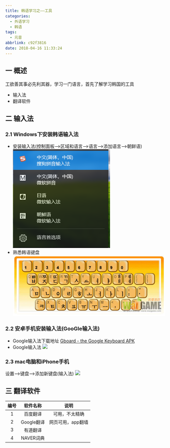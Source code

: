 ```yaml
---
title: 韩语学习之——工具
categories:
  - 外语学习
  - 韩语
tags:
  - 元音
abbrlink: c92f3816
date: 2018-04-16 11:33:24
---
```

## 一 概述
工欲善其事必先利其器，学习一门语言，首先了解学习韩国的工具
* 输入法
* 翻译软件

<!--more-->

##  二 输入法
### 2.1  Windows下安装韩语输入法
* 安装输入法(控制面板——>区域和语言——>语言——>添加语言——>朝鲜语)
![安装韩语输入法][1]
* 熟悉韩语键盘 
![韩语键盘][2]

### 2.2 安卓手机安装输入法(GooGle输入法)
* Google输入法下载地址
[Gboard - the Google Keyboard APK][00]
* Google输入法
![][3]

### 2.3 mac电脑和iPhone手机

设置——>键盘——>添加新键盘(输入法)
![][4]

## 三 翻译软件

| 编号 |  软件名称  |       说明        |
| :--: | :--------: | :---------------: |
|  1   |  百度翻译  |  可用，不太精确   |
|  2   | Google翻译 | 网页可用，app翻墙 |
|  3   |  有道翻译  |                   |
|  4   | NAVER词典  |                   |



[00]:https://www.apkturbo.com/apps/gboard-the-google-keyboard/com.google.android.inputmethod.latin/
[1]: https://raw.githubusercontent.com/PGzxc/CDN/master/blog-language-korean/korean-install-language.png
[2]: https://raw.githubusercontent.com/PGzxc/CDN/master/blog-language-korean/korean-keyboard.jpg
[3]:https://raw.githubusercontent.com/PGzxc/CDN/master/blog-language-korean/korean-google-language-tools.png
[4]:https://raw.githubusercontent.com/PGzxc/CDN/master/blog-language-korean/korean-mac-iphone-language-tools.png
